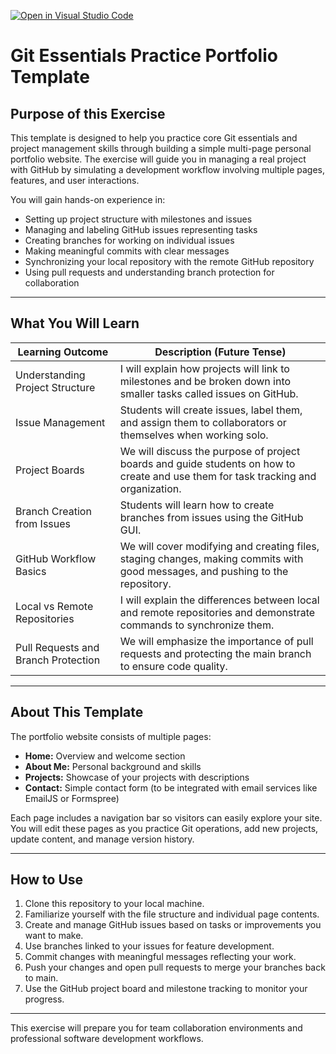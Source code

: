 [![Open in Visual Studio Code](https://classroom.github.com/assets/open-in-vscode-2e0aaae1b6195c2367325f4f02e2d04e9abb55f0b24a779b69b11b9e10269abc.svg)](https://classroom.github.com/online_ide?assignment_repo_id=20099393&assignment_repo_type=AssignmentRepo)
# Git Essentials Practice Portfolio Template

## Purpose of this Exercise
This template is designed to help you practice core Git essentials and project management skills through building a simple multi-page personal portfolio website. The exercise will guide you in managing a real project with GitHub by simulating a development workflow involving multiple pages, features, and user interactions.

You will gain hands-on experience in:

- Setting up project structure with milestones and issues  
- Managing and labeling GitHub issues representing tasks  
- Creating branches for working on individual issues  
- Making meaningful commits with clear messages  
- Synchronizing your local repository with the remote GitHub repository  
- Using pull requests and understanding branch protection for collaboration  

---

## What You Will Learn

| Learning Outcome                 | Description (Future Tense) |
|----------------------------------|-----------------------------|
| Understanding Project Structure  | I will explain how projects will link to milestones and be broken down into smaller tasks called issues on GitHub. |
| Issue Management                 | Students will create issues, label them, and assign them to collaborators or themselves when working solo. |
| Project Boards                   | We will discuss the purpose of project boards and guide students on how to create and use them for task tracking and organization. |
| Branch Creation from Issues       | Students will learn how to create branches from issues using the GitHub GUI. |
| GitHub Workflow Basics           | We will cover modifying and creating files, staging changes, making commits with good messages, and pushing to the repository. |
| Local vs Remote Repositories     | I will explain the differences between local and remote repositories and demonstrate commands to synchronize them. |
| Pull Requests and Branch Protection | We will emphasize the importance of pull requests and protecting the main branch to ensure code quality. |

---

## About This Template
The portfolio website consists of multiple pages:

- **Home:** Overview and welcome section  
- **About Me:** Personal background and skills  
- **Projects:** Showcase of your projects with descriptions  
- **Contact:** Simple contact form (to be integrated with email services like EmailJS or Formspree)  

Each page includes a navigation bar so visitors can easily explore your site. You will edit these pages as you practice Git operations, add new projects, update content, and manage version history.

---

## How to Use
1. Clone this repository to your local machine.  
2. Familiarize yourself with the file structure and individual page contents.  
3. Create and manage GitHub issues based on tasks or improvements you want to make.  
4. Use branches linked to your issues for feature development.  
5. Commit changes with meaningful messages reflecting your work.  
6. Push your changes and open pull requests to merge your branches back to main.  
7. Use the GitHub project board and milestone tracking to monitor your progress.  

---

This exercise will prepare you for team collaboration environments and professional software development workflows.
